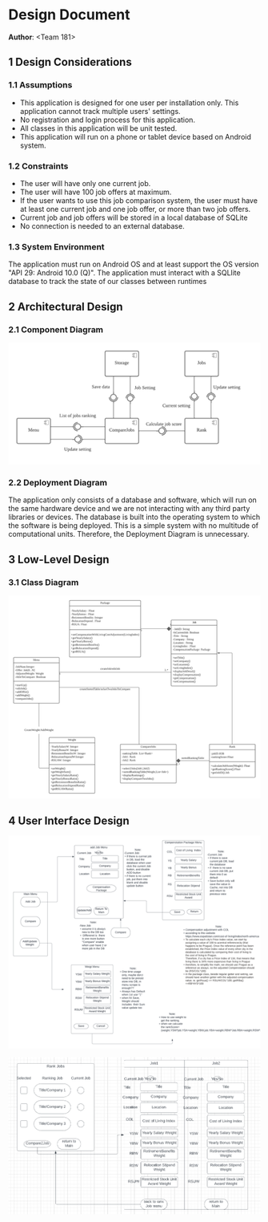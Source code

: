 # Design Document

**Author**: \<Team 181\>

## 1 Design Considerations

### 1.1 Assumptions

- This application is designed for one user per installation only. This application cannot track multiple users' settings.
- No registration and login process for this application.
- All classes in this application will be unit tested.
- This application will run on a phone or tablet device based on Android system.

### 1.2 Constraints

- The user will have only one current job.
- The user will have 100 job offers at maximum.
- If the user wants to use this job comparison system, the user must have at least one current job and one job offer, or more than two job offers. 
- Current job and job offers will be stored in a local database of SQLite
- No connection is needed to an external database.


### 1.3 System Environment

The application must run on Android OS and at least support the OS version "API 29: Android 10.0 (Q)".  The application must interact with a SQLlite database to track the state of our classes between runtimes

## 2 Architectural Design

### 2.1 Component Diagram
![Component](/GroupProject/Design-Team/Image/ComponentDiagram.png)

### 2.2 Deployment Diagram

The application only consists of a database and software, which will run on the same hardware device and we are not interacting with any third party libraries or devices. The database is built into the operating system to which the software is being deployed. This is a simple system with no multitude of computational units. Therefore, the Deployment Diagram is unnecessary.

## 3 Low-Level Design
### 3.1 Class Diagram

![design](/GroupProject/Design-Team/Image/design.png)


## 4 User Interface Design
![UIdesign](/GroupProject/Design-Team/Image/GUI.png)

![UIdesign2](/GroupProject/Design-Team/Image/Menu2.PNG)
